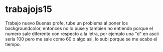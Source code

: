# trabajojs15
Trabajo nuevo
Buenas profe, tube un problema al poner los backgroundcolor, entonces no lo puse y tambien no entiendo porque el numero sale diferente con respecto a la letra, por ejemplo una "d" en ascii seria 100 pero me sale como 60 o algo asi, lo subi porque se me acabo el tiempo.
